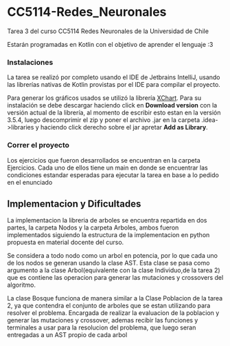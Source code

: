 # CC5114-Redes_Neuronales
Tarea 3 del curso CC5114 Redes Neuronales de la Universidad de Chile

Estarán programadas en Kotlin con el objetivo de aprender el lenguaje :3

### Instalaciones
La tarea se realizó por completo usando el IDE de Jetbrains IntelliJ, usando las librerías nativas de Kotlin provistas 
por el IDE para compilar el proyecto.

Para generar los gráficos usados se utilizó la librería [XChart](https://knowm.org/open-source/XChart/). Para su instalación
se debe descargar haciendo click en __Download version__ con la versión actual de la librería, al momento de escribir 
esto estan en la versión 3.5.4, luego descomprimir el zip y poner el archivo .jar en la carpeta .idea->libraries y haciendo click 
derecho sobre el jar apretar __Add as Library__.

### Correr el proyecto
Los ejercicios que fueron desarrollados se encuentran en la carpeta Ejercicios. Cada uno
de ellos tiene un main en donde se encuentrar las condiciones estandar esperadas para
ejecutar la tarea en base a lo pedido en el enunciado

## Implementacion y Dificultades
La implementacion la libreria de arboles se encuentra repartida en dos partes, la
carpeta Nodos y la carpeta Arboles, ambos fueron implementados siguiendo la estructura
 de la implementacion en python propuesta en material docente del curso. 
 
 Se considera a todo nodo como un arbol en potencia, por lo que cada uno de los nodos
 se generan usando la clase AST. Esta clase se pasa como argumento a la clase Arbol(equivalente
 con la clase Individuo,de la tarea 2) que es contiene las operacion para generar las mutaciones
 y crossovers del algoritmo.
 
 La clase Bosque funciona de manera similar a la Clase Poblacion de la tarea 2, ya 
 que contendra el conjunto de arboles que se estan utilizando para resolver el problema.
 Encargada de realizar la evaluacion de la poblacion y generar las mutaciones y crossover, ademas
 recibir las funciones y terminales a usar para la resolucion del problema, que luego seran
 entregadas a un AST propio de cada arbol
 
 
 
 
 
 

